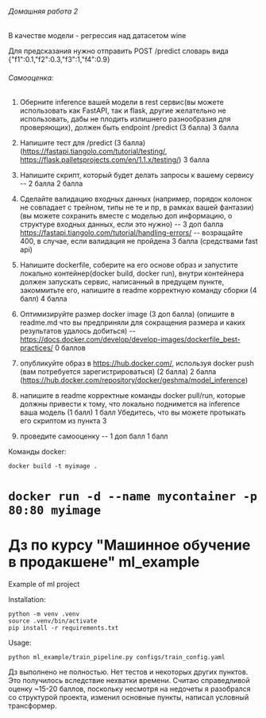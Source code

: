 
###### Домашняя работа 2

В качестве модели - регрессия над датасетом wine

Для предсказания нужно отправить POST /predict  словарь вида {"f1":0.1,"f2":0.3,"f3":1,"f4":0.9}

###### Самооценка:


1) Оберните inference вашей модели в rest сервис(вы можете использовать как FastAPI, так и flask, другие желательно не использовать, дабы не плодить излишнего разнообразия для проверяющих), должен быть endpoint /predict (3 балла) 3 балла

2) Напишите тест для /predict  (3 балла) (https://fastapi.tiangolo.com/tutorial/testing/, https://flask.palletsprojects.com/en/1.1.x/testing/) 3 балла

3) Напишите скрипт, который будет делать запросы к вашему сервису -- 2 балла 2 балла

4) Сделайте валидацию входных данных (например, порядок колонок не совпадает с трейном, типы не те и пр, в рамках вашей фантазии)  (вы можете сохранить вместе с моделью доп информацию, о структуре входных данных, если это нужно) -- 3 доп балла
https://fastapi.tiangolo.com/tutorial/handling-errors/ -- возращайте 400, в случае, если валидация не пройдена 3 балла (средствами fast api)

5) Напишите dockerfile, соберите на его основе образ и запустите локально контейнер(docker build, docker run), внутри контейнера должен запускать сервис, написанный в предущем пункте, закоммитьте его, напишите в readme корректную команду сборки (4 балл) 4 балла

6) Оптимизируйте размер docker image (3 доп балла) (опишите в readme.md что вы предприняли для сокращения размера и каких результатов удалось добиться)  -- https://docs.docker.com/develop/develop-images/dockerfile_best-practices/ 0 баллов

7) опубликуйте образ в https://hub.docker.com/, используя docker push (вам потребуется зарегистрироваться) (2 балла) 2 балла (https://hub.docker.com/repository/docker/geshma/model_inference)

8) напишите в readme корректные команды docker pull/run, которые должны привести к тому, что локально поднимется на inference ваша модель (1 балл) 1 балл
Убедитесь, что вы можете протыкать его скриптом из пункта 3

5) проведите самооценку -- 1 доп балл 1 балл


Команды docker:

 ```docker build -t myimage . ```  

```docker run -d --name mycontainer -p 80:80 myimage```
=======
Дз по курсу "Машинное обучение в продакшене"
ml_example
==============================

Example of ml project

Installation: 
~~~
python -m venv .venv
source .venv/bin/activate
pip install -r requirements.txt
~~~
Usage:
~~~
python ml_example/train_pipeline.py configs/train_config.yaml
~~~


Дз выполнено не полностью. Нет тестов и некоторых других пунктов. Это получилось вследствие нехватки времени. Считаю справедливой оценку ~15-20 баллов, поскольку несмотря на недочеты я разобрался со структурой проекта, изменил основные пункты, написал условный трансформер.

